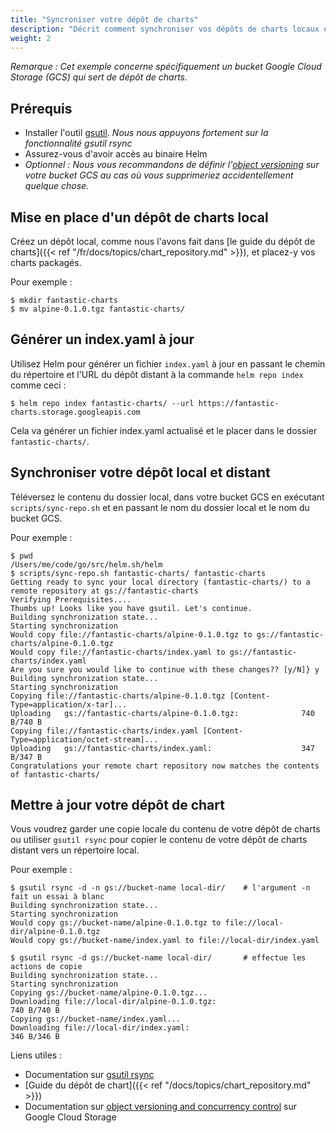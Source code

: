 ```yaml
---
title: "Syncroniser votre dépôt de charts"
description: "Décrit comment synchroniser vos dépôts de charts locaux et distants."
weight: 2
---
```


*Remarque : Cet exemple concerne spécifiquement un bucket Google Cloud Storage (GCS) qui sert de dépôt de charts.*

## Prérequis
* Installer l'outil [gsutil](https://cloud.google.com/storage/docs/gsutil). *Nous nous appuyons fortement sur la fonctionnalité gsutil rsync*
* Assurez-vous d'avoir accès au binaire Helm
* _Optionnel : Nous vous recommandons de définir l'[object
  versioning](https://cloud.google.com/storage/docs/gsutil/addlhelp/ObjectVersioningandConcurrencyControl#top_of_page)
  sur votre bucket GCS au cas où vous supprimeriez accidentellement quelque chose._

## Mise en place d'un dépôt de charts local
Créez un dépôt local, comme nous l'avons fait dans [le guide du dépôt de charts]({{< ref "/fr/docs/topics/chart_repository.md" >}}), et placez-y vos charts packagés.

Pour exemple :
```console
$ mkdir fantastic-charts
$ mv alpine-0.1.0.tgz fantastic-charts/
```

## Générer un index.yaml à jour
Utilisez Helm pour générer un fichier `index.yaml` à jour en passant le chemin du répertoire et l'URL du dépôt distant à la commande `helm repo index` comme ceci :

```console
$ helm repo index fantastic-charts/ --url https://fantastic-charts.storage.googleapis.com
```
Cela va générer un fichier index.yaml actualisé et le placer dans le dossier `fantastic-charts/`.

## Synchroniser votre dépôt local et distant
Téléversez le contenu du dossier local, dans votre bucket GCS en exécutant `scripts/sync-repo.sh` et en passant le nom du dossier local et le nom du bucket GCS.

Pour exemple :
```console
$ pwd
/Users/me/code/go/src/helm.sh/helm
$ scripts/sync-repo.sh fantastic-charts/ fantastic-charts
Getting ready to sync your local directory (fantastic-charts/) to a remote repository at gs://fantastic-charts
Verifying Prerequisites....
Thumbs up! Looks like you have gsutil. Let's continue.
Building synchronization state...
Starting synchronization
Would copy file://fantastic-charts/alpine-0.1.0.tgz to gs://fantastic-charts/alpine-0.1.0.tgz
Would copy file://fantastic-charts/index.yaml to gs://fantastic-charts/index.yaml
Are you sure you would like to continue with these changes?? [y/N]} y
Building synchronization state...
Starting synchronization
Copying file://fantastic-charts/alpine-0.1.0.tgz [Content-Type=application/x-tar]...
Uploading   gs://fantastic-charts/alpine-0.1.0.tgz:              740 B/740 B
Copying file://fantastic-charts/index.yaml [Content-Type=application/octet-stream]...
Uploading   gs://fantastic-charts/index.yaml:                    347 B/347 B
Congratulations your remote chart repository now matches the contents of fantastic-charts/
```

## Mettre à jour votre dépôt de chart
Vous voudrez garder une copie locale du contenu de votre dépôt de charts ou utiliser `gsutil rsync` pour copier le contenu de votre dépôt de charts distant vers un répertoire local.

Pour exemple :
```console
$ gsutil rsync -d -n gs://bucket-name local-dir/    # l'argument -n fait un essai à blanc
Building synchronization state...
Starting synchronization
Would copy gs://bucket-name/alpine-0.1.0.tgz to file://local-dir/alpine-0.1.0.tgz
Would copy gs://bucket-name/index.yaml to file://local-dir/index.yaml

$ gsutil rsync -d gs://bucket-name local-dir/       # effectue les actions de copie
Building synchronization state...
Starting synchronization
Copying gs://bucket-name/alpine-0.1.0.tgz...
Downloading file://local-dir/alpine-0.1.0.tgz:                        740 B/740 B
Copying gs://bucket-name/index.yaml...
Downloading file://local-dir/index.yaml:                              346 B/346 B
```

Liens utiles :
* Documentation sur [gsutil
  rsync](https://cloud.google.com/storage/docs/gsutil/commands/rsync#description)
* [Guide du dépôt de chart]({{< ref "/docs/topics/chart_repository.md" >}})
* Documentation sur [object versioning and concurrency
  control](https://cloud.google.com/storage/docs/gsutil/addlhelp/ObjectVersioningandConcurrencyControl#overview)
  sur Google Cloud Storage
